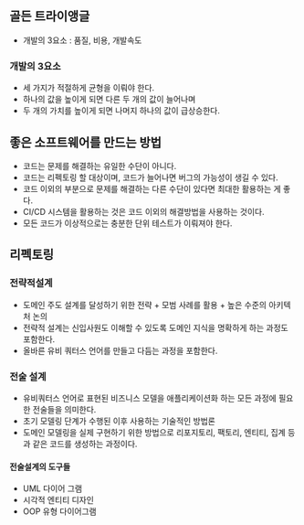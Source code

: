 ## 골든 트라이앵글
- 개발의 3요소 : 품질, 비용, 개발속도

### 개발의 3요소
- 세 가지가 적절하게 균형을 이뤄야 한다.
- 하나의 값을 높이게 되면 다른 두 개의 값이 늘어나며
- 두 개의 가치를 높이게 되면 나머지 하나의 값이 급상승한다.


## 좋은 소프트웨어를 만드는 방법
- 코드는 문제를 해결하는 유일한 수단이 아니다.
- 코드는 리펙토링 할 대상이며, 코드가 늘어나면 버그의 가능성이 생길 수 있다.
- 코드 이외의 부분으로 문제를 해결하는 다른 수단이 있다면 최대한 활용하는 게 좋다.
- CI/CD 시스템을 활용하는 것은 코드 이외의 해결방법을 사용하는 것이다.
- 모든 코드가 이상적으로는 충분한 단위 테스트가 이뤄져야 한다.

## 리펙토링
### 전략적설계
- 도메인 주도 설계를 달성하기 위한 전략 + 모범 사례를 활용 + 높은 수준의 아키텍처 논의
- 전략적 설계는 신입사원도 이해할 수 있도록 도메인 지식을 명확하게 하는 과정도 포함한다.
- 올바른 유비 쿼터스 언어를 만들고 다듬는 과정을 포함한다.


### 전술 설계
- 유비쿼터스 언어로 표현된 비즈니스 모델을 애플리케이션화 하는 모든 과정에 필요한 전술들을 의미한다.
- 초기 모델링 단계가 수행된 이후 사용하는 기술적인 방법론
- 도메인 모델링을 실제 구현하기 위한 방법으로 리포지토리, 팩토리, 엔티티, 집계 등과 같은 코드를 생성하는 과정이다.

#### 전술설계의 도구들
- UML 다이어 그램
- 시각적 엔티티 디자인
- OOP 유형 다이어그램
